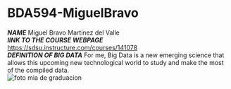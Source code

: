 # BDA594-MiguelBravo
***NAME*** Miguel Bravo Martinez del Valle  
***lINK TO THE COURSE WEBPAGE*** https://sdsu.instructure.com/courses/141078  
***DEFINITION OF BIG DATA*** For me, Big Data is a new emerging science that allows this upcoming new technological world to study and make the most of the compiled data.  
![foto mia de graduacion](https://github.com/miguebm/BDA594-MiguelBravo/assets/143567337/5fe8ecf5-f0ff-44d9-b75d-4c992cd8db87)
